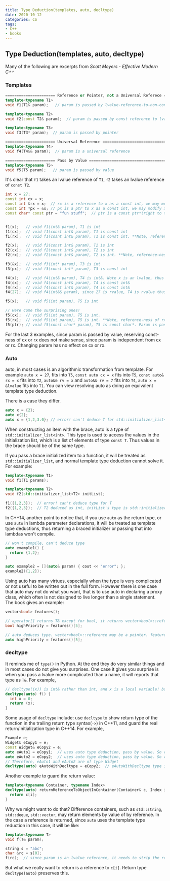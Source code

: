 ```yaml
---
title: Type Deduction(templates, auto, decltype)
date: 2020-10-12
categories: CS
tags:
- C++
- books
---
```

## Type Deduction(templates, auto, decltype)

Many of the following are excerpts from *Scott Meyers - Effective Modern C++*

### Templates

```c++
====================== Reference or Pointer, not a Universal Referece ======================
template<typename T1>
void f1(T1& param);   // param is passed by lvalue-reference-to-non-const

template<typename T2>
void f2(const T2& param);  // param is passed by const reference to lvalue

template<typename T3>
void f3(T3* param);  // param is passed by pointer

====================== Universal Reference ============================================
template<typename T4>
void f4(T4&& param);  // param is a universal reference

====================== Pass by Value ============================================
template<typename T5>
void f5(T5 param);   // param is passed by value
```

It's clear that `f1` takes an lvalue reference of `T1`, `f2` takes an lvalue reference of `const T2`.

```c++
int x = 27;
const int cx = x;
const int &rx = x;  // rx is a reference to x as a const int, we may modify x's value and rx will change as well, but we cannot change rx's value to change x's value
const int *px = &x; // px is a ptr to x as a const int, we may modify x's value and *px will change as well, but we cannot change *px's value to change x's value. We can change where px is pointed to. The original object px is pointed to should not be changed.
const char* const ptr = "fun stuff";  // ptr is a const ptr*(right to the asterisk) to a const object(left to the asterisk)


f1(x);   // void f1(int& param), T1 is int
f1(cx);  // void f1(const int& param), T1 is const int
f1(rx);  // void f1(cosnt int& param), T1 is const int. **Note, reference-ness of rx is ignored**

f2(x);   // void f2(const int& param), T2 is int
f2(cx);  // void f2(const int& param), T2 is int
f2(rx);  // void f2(const int& param), T2 is int. **Note, reference-ness of rx is ignored**

f3(&x);  // void f3(int* param), T3 is int
f3(px);  // void f3(const int* param), T3 is const int

f4(x);   // void f4(int& param), T4 is int&. Note x is an lvalue, thus T4 would be lvalue. It may seem confusing for the first time, because T4&& should be interpreted as the universal reference, rather than rvalue reference
f4(cx);  // void f4(const int& param), T4 is const int&
f4(rx);  // void f4(const int& param), T4 is const int&
f4(27);  // void f4(int&& param), since 27 is rvalue, T4 is rvalue thus int&&

f5(x);   // void f5(int param), T5 is int

// Here come the surprising ones!
f5(cx);  // void f5(int param), T5 is int.
f5(rx);  // void f5(int param), T5 is int. **Note, reference-ness of rx is ignored**
f5(ptr); // void f5(const char* param), T5 is const char*. Param is passed by value, so const-ness of const ptr is changed. const-ness of the object is however, preserved. 
```

For the last 3 examples, since param is passed by value, reserving const-ness of cx or rx does not make sense, since param is independent from cx or rx. Changing param has no effect on cx or rx.



### Auto

auto, in most cases is an algorithmic transformation from template. For example `auto x = 27`, fits into `T5`, `const auto cx = x` fits into `T5`, `const auto& rx = x` fits into `T2`, `auto&& rv = x` and `auto&& rv = 7` fits into `T4`, `auto x = &lvalue` fits into `T1`. You can view resolving auto as doing an equivalent template type deduction.

There is a case they differ.

```c++
auto x = {2};
auto x{2};
auto x = {1,2,3.0}; // error! can't deduce T for std::initializer_list<T>
```

When constructing an item with the brace, auto is a type of `std::initializer_list<int>`. This type is used to access the values in the initialization list, which is a list of elements of type `const T`. Thus values in the brace should be of the same type.

If you pass a brace initialized item to a function, it will be treated as `std::initializer_list`, and normal template type deduction cannot solve it. For example:

```c++
template<typename T1>
void f1(T1 params);

template<typename T2>
void f2(std::initializer_list<T2> initList);

f1({1,2,3});  // error! can't deduce type for T
f2({1,2,3});  // T2 deduced as int, initList's type is std::initializer_list<int>
```

In C++14, another point to notice that, if you use `auto` as the return type, or use `auto` in lambda parameter declarations, it will be treated as template type deductions, thus returning a braced initializer or passing that into lambdas won't compile.

```c++
// won't compile, can't deduce type
auto example1() {
  return {1,2};
}

auto example2 = [](auto& param) { cout << "error"; };
example2({1,2});
```

Using auto has many virtues, especially when the type is very complicated or not useful to be written out in the full form. However there is one case that auto may not do what you want, that is to use auto in declaring a proxy class, which often is not designed to live longer than a single statement. The book gives an example:

```c++
vector<bool> features();

// operator[] returns T& except for bool, it returns vector<bool>::reference, which is a proxy class. bool declaration implicit converts it to a boolean.
bool highPriority = features()[5];  

// auto deduces type. vector<bool>::reference may be a pointer. features() is a temporary object that does not exist after the following line. so highPriority is a dangling pointer. following code may have undefined behavior
auto highPriority = features()[5];  
```



### decltype

It reminds me of `type()` in Python. At the end they do very similar things and in most cases do not give you surprises. One case it gives you surprise is when you pass a lvalue more complicated than a name, it will reports that type as `T&`.  For example,

```c++
// decltype((x)) is int& rather than int, and x is a local variable! boom!
decltype(auto) f() {
  int x = 0;
  return (x);
}
```

Some usage of `decltype` include: use `decltype` to show return type of the function in the trailing return type syntax(`->`) in C++11, and guard the real return/initialization type in C++14. For example,

```c++
Example e;
Widget& eCopy1 = e;
const Widget& eCopy2 = e;
auto eAuto1 = eCopy1;  // uses auto type deduction, pass by value. So we strip reference-ness off.
auto eAuto2 = eCopy2;  // uses auto type deduction, pass by value. So we strip reference-ness off, then strip const off.
// Therefore, eAuto1 and eAuto2 are of type Widget
decltype(auto) eAutoWithDecltype = eCopy2;  // eAutoWithDecltype type is const Widget& --> guard the real type!
```

Another example to guard the return value:

```c++
template<typename Container, typename Index>
decltype(auto) returnReferenceToObjectInContainer(Container& c, Index i) {
  return c[i];
}
```

Why we might want to do that? Difference containers, such as `std::string`, `std::deque`, `std::vector`, may return elements by value of by reference. In the case a reference is returned, since `auto` uses the template type reduction in this case, it will be like:

```c++
template<typename T>
void f(T& param);

string s = "abc";
char &rc = s[0];
f(rc);  // since param is an lvalue reference, it needs to strip the reference-ness off, thus param is of type char.
```

But what we really want to return is a reference to `c[i]`. Return type `decltype(auto)` preserves this.

